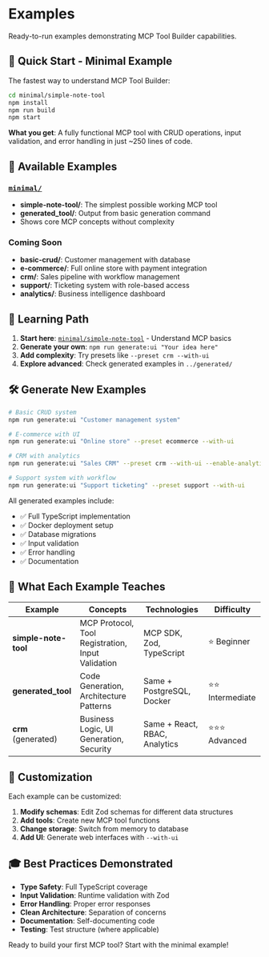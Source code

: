 # Examples

Ready-to-run examples demonstrating MCP Tool Builder capabilities.

## 🚀 Quick Start - Minimal Example

The fastest way to understand MCP Tool Builder:

```bash
cd minimal/simple-note-tool
npm install
npm run build
npm start
```

**What you get**: A fully functional MCP tool with CRUD operations, input validation, and error handling in just ~250 lines of code.

## 📁 Available Examples

### [`minimal/`](./minimal/)
- **simple-note-tool/**: The simplest possible working MCP tool
- **generated_tool/**: Output from basic generation command
- Shows core MCP concepts without complexity

### Coming Soon
- **basic-crud/**: Customer management with database
- **e-commerce/**: Full online store with payment integration
- **crm/**: Sales pipeline with workflow management  
- **support/**: Ticketing system with role-based access
- **analytics/**: Business intelligence dashboard

## 🎯 Learning Path

1. **Start here**: [`minimal/simple-note-tool`](./minimal/simple-note-tool/) - Understand MCP basics
2. **Generate your own**: `npm run generate:ui "Your idea here"`
3. **Add complexity**: Try presets like `--preset crm --with-ui`
4. **Explore advanced**: Check generated examples in `../generated/`

## 🛠 Generate New Examples

```bash
# Basic CRUD system
npm run generate:ui "Customer management system"

# E-commerce with UI
npm run generate:ui "Online store" --preset ecommerce --with-ui

# CRM with analytics
npm run generate:ui "Sales CRM" --preset crm --with-ui --enable-analytics

# Support system with workflow
npm run generate:ui "Support ticketing" --preset support --with-ui
```

All generated examples include:
- ✅ Full TypeScript implementation
- ✅ Docker deployment setup
- ✅ Database migrations
- ✅ Input validation
- ✅ Error handling
- ✅ Documentation

## 📖 What Each Example Teaches

| Example | Concepts | Technologies | Difficulty |
|---------|----------|--------------|------------|
| **simple-note-tool** | MCP Protocol, Tool Registration, Input Validation | MCP SDK, Zod, TypeScript | ⭐ Beginner |
| **generated_tool** | Code Generation, Architecture Patterns | Same + PostgreSQL, Docker | ⭐⭐ Intermediate |
| **crm** (generated) | Business Logic, UI Generation, Security | Same + React, RBAC, Analytics | ⭐⭐⭐ Advanced |

## 🔧 Customization

Each example can be customized:

1. **Modify schemas**: Edit Zod schemas for different data structures
2. **Add tools**: Create new MCP tool functions
3. **Change storage**: Switch from memory to database
4. **Add UI**: Generate web interfaces with `--with-ui`

## 🎓 Best Practices Demonstrated

- **Type Safety**: Full TypeScript coverage
- **Input Validation**: Runtime validation with Zod
- **Error Handling**: Proper error responses
- **Clean Architecture**: Separation of concerns
- **Documentation**: Self-documenting code
- **Testing**: Test structure (where applicable)

Ready to build your first MCP tool? Start with the minimal example!